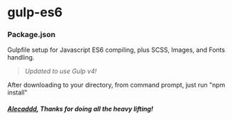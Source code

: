 # gulp-es6

### Package.json

Gulpfile setup for Javascript ES6 compiling, plus SCSS, Images, and Fonts handling.

> *Updated to use Gulp v4!*

After downloading to your directory, from command prompt, just run "npm install"



#### *[Alecaddd](https://github.com/Alecaddd/gulp-es6), Thanks for doing all the heavy lifting!*
